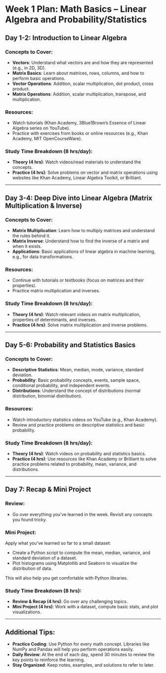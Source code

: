 # Week 1 Plan: Math Basics – Linear Algebra and Probability/Statistics

## Day 1-2: Introduction to Linear Algebra

### Concepts to Cover:
- **Vectors**: Understand what vectors are and how they are represented (e.g., in 2D, 3D).
- **Matrix Basics**: Learn about matrices, rows, columns, and how to perform basic operations.
- **Vector Operations**: Addition, scalar multiplication, dot product, cross product.
- **Matrix Operations**: Addition, scalar multiplication, transpose, and multiplication.

### Resources:
- Watch tutorials (Khan Academy, 3Blue1Brown’s Essence of Linear Algebra series on YouTube).
- Practice with exercises from books or online resources (e.g., Khan Academy, MIT OpenCourseWare).

### Study Time Breakdown (8 hrs/day):
- **Theory (4 hrs)**: Watch videos/read materials to understand the concepts.
- **Practice (4 hrs)**: Solve problems on vector and matrix operations using websites like Khan Academy, Linear Algebra Toolkit, or Brilliant.

---

## Day 3-4: Deep Dive into Linear Algebra (Matrix Multiplication & Inverse)

### Concepts to Cover:
- **Matrix Multiplication**: Learn how to multiply matrices and understand the rules behind it.
- **Matrix Inverse**: Understand how to find the inverse of a matrix and when it exists.
- **Applications**: Basic applications of linear algebra in machine learning, e.g., for data transformations.

### Resources:
- Continue with tutorials or textbooks (focus on matrices and their properties).
- Practice matrix multiplication and inverses.

### Study Time Breakdown (8 hrs/day):
- **Theory (4 hrs)**: Watch relevant videos on matrix multiplication, properties of determinants, and inverses.
- **Practice (4 hrs)**: Solve matrix multiplication and inverse problems.

---

## Day 5-6: Probability and Statistics Basics

### Concepts to Cover:
- **Descriptive Statistics**: Mean, median, mode, variance, standard deviation.
- **Probability**: Basic probability concepts, events, sample space, conditional probability, and independent events.
- **Distributions**: Understand the concept of distributions (normal distribution, binomial distribution).

### Resources:
- Watch introductory statistics videos on YouTube (e.g., Khan Academy).
- Review and practice problems on descriptive statistics and basic probability.

### Study Time Breakdown (8 hrs/day):
- **Theory (4 hrs)**: Watch videos on probability and statistics basics.
- **Practice (4 hrs)**: Use resources like Khan Academy or Brilliant to solve practice problems related to probability, mean, variance, and distributions.

---

## Day 7: Recap & Mini Project

### Review:
- Go over everything you've learned in the week. Revisit any concepts you found tricky.

### Mini Project:
Apply what you've learned so far to a small dataset:
- Create a Python script to compute the mean, median, variance, and standard deviation of a dataset.
- Plot histograms using Matplotlib and Seaborn to visualize the distribution of data.

This will also help you get comfortable with Python libraries.

### Study Time Breakdown (8 hrs):
- **Review & Recap (4 hrs)**: Go over any challenging topics.
- **Mini Project (4 hrs)**: Work with a dataset, compute basic stats, and plot visualizations.

---

## Additional Tips:
- **Practice Coding**: Use Python for every math concept. Libraries like NumPy and Pandas will help you perform operations easily.
- **Daily Review**: At the end of each day, spend 30 minutes to review the key points to reinforce the learning.
- **Stay Organized**: Keep notes, examples, and solutions to refer to later.
